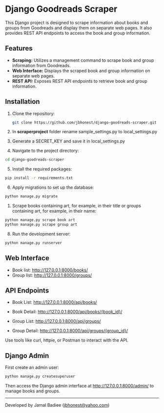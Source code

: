 # Django Goodreads Scraper

This Django project is designed to scrape information about books and groups from Goodreads and display them on separate web pages. It also provides REST API endpoints to access the book and group information.

## Features

- **Scraping:** Utilizes a management command to scrape book and group information from Goodreads.
- **Web Interface:** Displays the scraped book and group information on separate web pages.
- **REST API:** Exposes REST API endpoints to retrieve book and group information.


## Installation

1. Clone the repository:

    ```bash
    git clone https://github.com/jbhonest/django-goodreads-scraper.git
    ```

2. In **scraperproject** folder rename sample_settings.py to local_settings.py
3. Generate a SECRET_KEY and save it in local_settings.py

4. Navigate to the project directory:

```bash
cd django-goodreads-scraper
```

5. Install the required packages:

```bash
pip install -r requirements.txt
```

6. Apply migrations to set up the database:
```bash
python manage.py migrate
```

1. Scrape books containing art, for example, in their title or groups containing art, for example, in their name:

```bash
python manage.py scrape book art
python manage.py scrape group art
```



8. Run the development server:
```bash
python manage.py runserver
```

## Web Interface
* Book list: http://127.0.0.1:8000/books/
* Group list: http://127.0.0.1:8000/groups/


## API Endpoints
* Book List: http://127.0.0.1:8000/api/books/
* Book Detail: http://127.0.0.1:8000/api/books/{book_id}/

* Group List: http://127.0.0.1:8000/api/groups/
* Group Detail: http://127.0.0.1:8000/api/groups/{group_id}/

Use tools like curl, httpie, or Postman to interact with the API.


## Django Admin
First create an admin user:
```bash
python manage.py createsuperuser
```
Then access the Django admin interface at http://127.0.0.1:8000/admin/ to manage books and groups.


---
Developed by Jamal Badiee (jbhonest@yahoo.com)